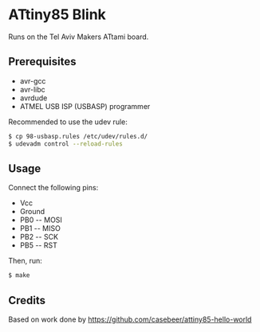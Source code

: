 # ATtiny85 Blink

Runs on the Tel Aviv Makers ATtami board.

## Prerequisites

 - avr-gcc
 - avr-libc
 - avrdude
 - ATMEL USB ISP (USBASP) programmer

Recommended to use the udev rule:

```bash
$ cp 98-usbasp.rules /etc/udev/rules.d/
$ udevadm control --reload-rules
```

## Usage

Connect the following pins:

 - Vcc
 - Ground
 - PB0 -- MOSI
 - PB1 -- MISO
 - PB2 -- SCK
 - PB5 -- RST

Then, run: 

```bash
$ make
``` 
## Credits

Based on work done by https://github.com/casebeer/attiny85-hello-world

